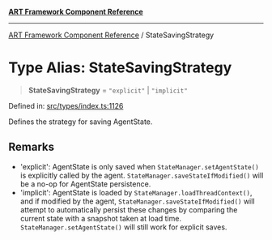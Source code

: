 [**ART Framework Component Reference**](../README.md)

***

[ART Framework Component Reference](../README.md) / StateSavingStrategy

# Type Alias: StateSavingStrategy

> **StateSavingStrategy** = `"explicit"` \| `"implicit"`

Defined in: [src/types/index.ts:1126](https://github.com/hashangit/ART/blob/fe46dfaaacd3f198d9540925c3184fcab0f9c813/src/types/index.ts#L1126)

Defines the strategy for saving AgentState.

## Remarks

- 'explicit': AgentState is only saved when `StateManager.setAgentState()` is explicitly called by the agent.
              `StateManager.saveStateIfModified()` will be a no-op for AgentState persistence.
- 'implicit': AgentState is loaded by `StateManager.loadThreadContext()`, and if modified by the agent,
              `StateManager.saveStateIfModified()` will attempt to automatically persist these changes
              by comparing the current state with a snapshot taken at load time.
              `StateManager.setAgentState()` will still work for explicit saves.
